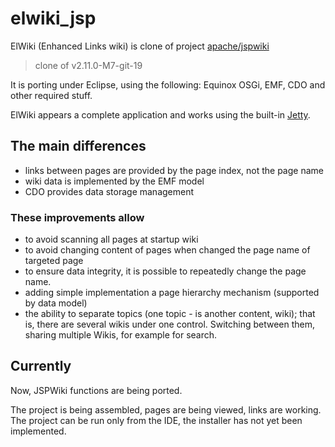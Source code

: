 # elwiki_jsp

ElWiki (Enhanced Links wiki) is clone of project [apache/jspwiki](https://github.com/apache/jspwiki)
> clone of v2.11.0-M7-git-19

It is porting under Eclipse, using the following: Equinox OSGi, EMF, CDO and other required stuff.

ElWiki appears a complete application and works using the built-in [Jetty](https://www.eclipse.org/jetty/).


## The main differences

* links between pages are provided by the page index, not the page name
* wiki data is implemented by the EMF model
* CDO provides data storage management


### These improvements allow

* to avoid scanning all pages at startup wiki
* to avoid changing content of pages when changed the page name of targeted page
* to ensure data integrity, it is possible to repeatedly change the page name.
* adding simple implementation a page hierarchy mechanism (supported by data model)
* the ability to separate topics (one topic - is another content, wiki); that is, there are several wikis under one control. Switching between them, sharing multiple Wikis, for example for search.

## Currently

Now, JSPWiki functions are being ported.

The project is being assembled, pages are being viewed, links are working.
The project can be run only from the IDE, the installer has not yet been implemented.
